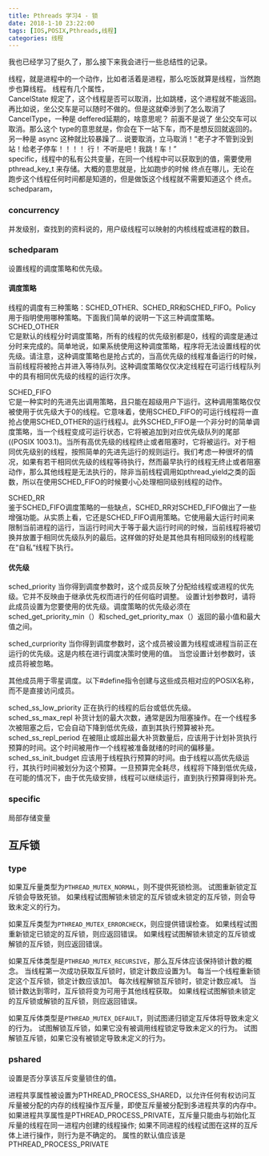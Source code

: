 ```yaml
---
title: Pthreads 学习4 - 锁
date: 2018-1-10 23:22:00
tags: [IOS,POSIX,Pthreads,线程]
categories: 线程
---
```

我也已经学习了挺久了，那么接下来我会进行一些总结性的记录。

线程，就是进程中的一个动作，比如者活着是进程，那么吃饭就算是线程，当然跑步也算线程。
线程有几个属性，             
CancelState 规定了，这个线程是否可以取消，比如跳楼，这个进程就不能返回。再比如说，坐公交车是可以随时不做的。但是这就牵涉到了怎么取消了       
CancelType，一种是 deffered延期的，啥意思呢？ 前面不是说了 坐公交车可以取消。那么这个 type的意思就是，你会在下一站下车，而不是想反回就返回的。另一种是 async 这种就比较暴躁了... 说要取消，立马取消！“老子才不管到没到站！给老子停车！！！！  行！  不听是吧！我跳！车！”       
specific，线程中的私有公共变量，在同一个线程中可以获取到的值，需要使用 pthread_key_t 来存储。大概的意思就是，比如跑步的时候 终点在哪儿，无论在跑步这个线程任何时间都是知道的，但是做饭这个线程就不需要知道这个 终点。     
schedparam，

<!-- more -->

### concurrency
并发级别，查找到的资料说的，用户级线程可以映射的内核线程或进程的数目。

### schedparam

设置线程的调度策略和优先级。

#### 调度策略

线程的调度有三种策略：SCHED_OTHER、SCHED_RR和SCHED_FIFO。Policy用于指明使用哪种策略。下面我们简单的说明一下这三种调度策略。
SCHED_OTHER           
它是默认的线程分时调度策略，所有的线程的优先级别都是0，线程的调度是通过分时来完成的。简单地说，如果系统使用这种调度策略，程序将无法设置线程的优先级。请注意，这种调度策略也是抢占式的，当高优先级的线程准备运行的时候，当前线程将被抢占并进入等待队列。这种调度策略仅仅决定线程在可运行线程队列中的具有相同优先级的线程的运行次序。

SCHED_FIFO         
它是一种实时的先进先出调用策略，且只能在超级用户下运行。这种调用策略仅仅被使用于优先级大于0的线程。它意味着，使用SCHED_FIFO的可运行线程将一直抢占使用SCHED_OTHER的运行线程J。此外SCHED_FIFO是一个非分时的简单调度策略，当一个线程变成可运行状态，它将被追加到对应优先级队列的尾部((POSIX 1003.1)。当所有高优先级的线程终止或者阻塞时，它将被运行。对于相同优先级别的线程，按照简单的先进先运行的规则运行。我们考虑一种很坏的情况，如果有若干相同优先级的线程等待执行，然而最早执行的线程无终止或者阻塞动作，那么其他线程是无法执行的，除非当前线程调用如pthread_yield之类的函数，所以在使用SCHED_FIFO的时候要小心处理相同级别线程的动作。

SCHED_RR         
鉴于SCHED_FIFO调度策略的一些缺点，SCHED_RR对SCHED_FIFO做出了一些增强功能。从实质上看，它还是SCHED_FIFO调用策略。它使用最大运行时间来限制当前进程的运行，当运行时间大于等于最大运行时间的时候，当前线程将被切换并放置于相同优先级队列的最后。这样做的好处是其他具有相同级别的线程能在“自私“线程下执行。

#### 优先级

sched_priority
当你得到调度参数时，这个成员反映了分配给线程或进程的优先级。它并不反映由于继承优先权而进行的任何临时调整。
设置计划参数时，请将此成员设置为您要使用的优先级。调度策略的优先级必须在sched_get_priority_min（）和sched_get_priority_max（）返回的最小值和最大值之间。

sched_curpriority
当你得到调度参数时，这个成员被设置为线程或进程当前正在运行的优先级。这是内核在进行调度决策时使用的值。
当您设置计划参数时，该成员将被忽略。

其他成员用于零星调度。以下#define指令创建与这些成员相对应的POSIX名称，而不是直接访问成员。

sched_ss_low_priority
正在执行的线程的后台或低优先级。
sched_ss_max_repl
补货计划的最大次数，通常是因为阻塞操作。在一个线程多次被阻塞之后，它会自动下降到低优先级，直到其执行预算被补充。
sched_ss_repl_period
在被阻止或超出最大补货数量后，应该用于计划补货执行预算的时间。这个时间被用作一个线程被准备就绪的时间的偏移量。
sched_ss_init_budget
应该用于线程执行预算的时间。由于线程以高优先级运行，其执行时间被划分为这个预算。一旦预算完全耗尽，线程将下降到低优先级，在可能的情况下，由于优先级安排，线程可以继续运行，直到执行预算得到补充。

### specific
局部存储变量          

## 互斥锁

### type

如果互斥量类型为`PTHREAD_MUTEX_NORMAL`，则不提供死锁检测。 试图重新锁定互斥锁会导致死锁。 如果线程试图解锁未锁定的互斥锁或未锁定的互斥锁，则会导致未定义的行为。

如果互斥类型为`PTHREAD_MUTEX_ERRORCHECK`，则应提供错误检查。 如果线程试图重新锁定已锁定的互斥锁，则应返回错误。 如果线程试图解锁未锁定的互斥锁或解锁的互斥锁，则应返回错误。

如果互斥体类型是`PTHREAD_MUTEX_RECURSIVE`，那么互斥体应该保持锁计数的概念。 当线程第一次成功获取互斥锁时，锁定计数应设置为1。 每当一个线程重新锁定这个互斥锁，锁定计数应该加1。 每次线程解锁互斥锁时，锁定计数应减1。 当锁计数达到零时，互斥锁将变为可用于其他线程获取。 如果线程试图解锁未锁定的互斥锁或解锁的互斥锁，则应返回错误。

如果互斥体类型是`PTHREAD_MUTEX_DEFAULT`，则试图递归锁定互斥体将导致未定义的行为。 试图解锁互斥锁，如果它没有被调用线程锁定导致未定义的行为。 试图解锁互斥锁，如果它没有被锁定导致未定义的行为。

### pshared
设置是否分享该互斥变量锁住的值。

进程共享属性被设置为PTHREAD_PROCESS_SHARED，以允许任何有权访问互斥量被分配的内存的线程操作互斥量，即使互斥量被分配到多进程共享的内存中。 如果进程共享属性是PTHREAD_PROCESS_PRIVATE，互斥量只能由与初始化互斥量的线程在同一进程内创建的线程操作; 如果不同进程的线程试图在这样的互斥体上进行操作，则行为是不确定的。 属性的默认值应该是PTHREAD_PROCESS_PRIVATE
